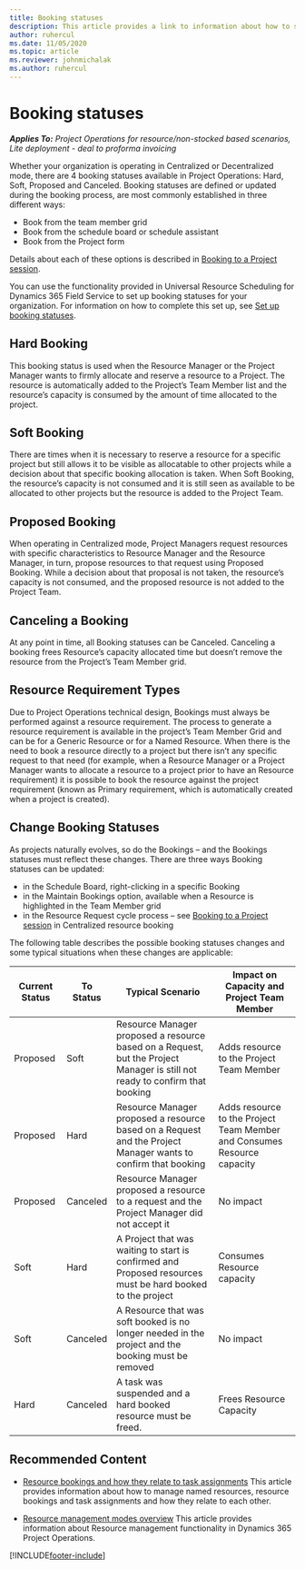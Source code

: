 ```yaml
---
title: Booking statuses
description: This article provides a link to information about how to set up booking statuses for Project Operations.
author: ruhercul
ms.date: 11/05/2020
ms.topic: article
ms.reviewer: johnmichalak
ms.author: ruhercul
---
```


# Booking statuses

_**Applies To:** Project Operations for resource/non-stocked based scenarios, Lite deployment - deal to proforma invoicing_

Whether your organization is operating in Centralized or Decentralized mode, there are 4 booking statuses available in Project Operations: Hard, Soft, Proposed and Canceled. Booking statuses are defined or updated during the booking process, are most commonly  established in three different ways:

-	Book from the team member grid
-	Book from the schedule board or schedule assistant
-	Book from the Project form

Details about each of these options is described in [Booking to a Project session](/dynamics365/project-operations/resource-management/book-project).

You can use the functionality provided in Universal Resource Scheduling for Dynamics 365 Field Service to set up booking statuses for your organization. For information on how to complete this set up, see [Set up booking statuses](/dynamics365/field-service/set-up-booking-statuses).

## Hard Booking

This booking status is used when the Resource Manager or the Project Manager wants to firmly allocate and reserve a resource to a Project. The resource is automatically added to the Project’s Team Member list and the resource’s capacity is consumed by the amount of time allocated to the project.

## Soft Booking

There are times when it is necessary to reserve a resource for a specific project but still allows it to be visible as allocatable to other projects while a decision about that specific booking allocation is taken. When Soft Booking, the resource’s capacity is not consumed and it is still seen as available to be allocated to other projects but the resource is added to the Project Team. 

## Proposed Booking

When operating in Centralized mode, Project Managers request resources with specific characteristics to Resource Manager and the Resource Manager, in turn, propose resources to that request using Proposed Booking. While a decision about that proposal is not taken, the resource’s capacity is not consumed, and the proposed resource is not added to the Project Team.

## Canceling a Booking

At any point in time, all Booking statuses can be Canceled. Canceling a booking frees Resource’s capacity allocated time but doesn’t remove the resource from the Project’s Team Member grid. 

## Resource Requirement Types

Due to Project Operations technical design, Bookings must always be performed against a resource requirement. The process to generate a resource requirement is available in the project’s Team Member Grid and can be for a Generic Resource or for a Named Resource.
When there is the need to book a resource directly to a project but there isn’t any specific request to that need (for example, when a Resource Manager or a Project Manager wants to allocate a resource to a project prior to have an Resource requirement)  it is possible to book the resource against the project requirement (known as Primary requirement, which is automatically created when a project is created).

## Change Booking Statuses

As projects naturally evolves, so do the Bookings – and the Bookings statuses must reflect these changes.  There are three ways Booking statuses can be updated:

-	in the Schedule Board, right-clicking in a specific Booking 
-	in the Maintain Bookings option, available when a Resource is highlighted in the Team Member grid
-	in the Resource Request cycle process – see [Booking to a Project session](/dynamics365/project-operations/resource-management/book-project) in Centralized resource booking

The following table describes the possible booking statuses changes and some typical situations when these changes are applicable:

| **Current Status** | **To Status** | **Typical Scenario** | **Impact on Capacity and Project Team Member** |
| --- | --- | --- | --- |
| Proposed | Soft | Resource Manager proposed a resource based on a Request, but the Project Manager is still not ready to confirm that booking | Adds resource to the Project Team Member |
| Proposed | Hard | Resource Manager proposed a resource based on a Request and the Project Manager wants to confirm that booking | Adds resource to the Project Team Member and Consumes Resource capacity|
| Proposed | Canceled | Resource Manager proposed a resource to a request and the Project Manager did not accept it | No impact |
| Soft | Hard | A Project that was waiting to start is confirmed and Proposed resources must be hard booked to the project | Consumes Resource capacity |
| Soft | Canceled | A Resource that was soft booked is no longer needed in the project and the booking must be removed| No impact |
| Hard | Canceled | A task was suspended and a hard booked resource must be freed. |  Frees Resource Capacity |


## Recommended Content

- [Resource bookings and how they relate to task assignments](../psa/faq-bookings-and-assignments.md)
  This article provides information about how to manage named resources, resource bookings and task assignments and how they relate to each other.
  
- [Resource management modes overview](resource-management-mode-overview.md)
  This article provides information about Resource management functionality in Dynamics 365 Project Operations.

[!INCLUDE[footer-include](../includes/footer-banner.md)]
